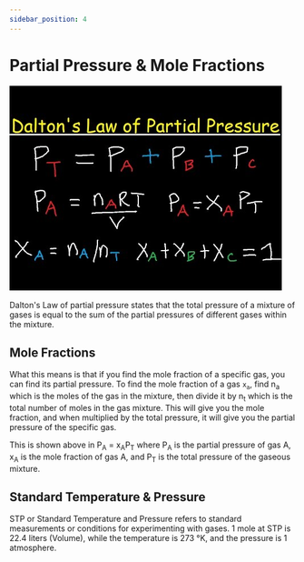 ```yaml
---
sidebar_position: 4
---
```


# Partial Pressure & Mole Fractions

![Partial Pressures](/static/img/partial-pressures.jpg)

Dalton's Law of partial pressure states that the total pressure of a mixture of gases is equal to the sum of the partial pressures of different gases within the mixture.

## Mole Fractions

What this means is that if you find the mole fraction of a specific gas, you can find its partial pressure. To find the mole fraction of a gas `x`<sub>`a`</sub>, find n<sub>a</sub> which is the moles of the gas in the mixture, then divide it by n<sub>t</sub> which is the total number of moles in the gas mixture. This will give you the mole fraction, and when multiplied by the total pressure, it will give you the partial pressure of the specific gas.

This is shown above in P<sub>A</sub> = x<sub>A</sub>P<sub>T</sub> where P<sub>A</sub> is the partial pressure of gas A, x<sub>A</sub> is the mole fraction of gas A, and P<sub>T</sub> is the total pressure of the gaseous mixture.

## Standard Temperature & Pressure

STP or Standard Temperature and Pressure refers to standard measurements or conditions for experimenting with gases. 1 mole at STP is 22.4 liters (Volume), while the temperature is 273 °K, and the pressure is 1 atmosphere.